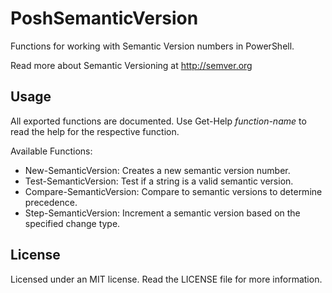 PoshSemanticVersion
===================

Functions for working with Semantic Version numbers in PowerShell.

Read more about Semantic Versioning at http://semver.org

Usage
-----

All exported functions are documented. Use Get-Help *function-name* to read the help for the respective function.

Available Functions:

- New-SemanticVersion: Creates a new semantic version number.
- Test-SemanticVersion: Test if a string is a valid semantic version.
- Compare-SemanticVersion: Compare to semantic versions to determine precedence.
- Step-SemanticVersion: Increment a semantic version based on the specified change type.

License
-------

Licensed under an MIT license. Read the LICENSE file for more information.